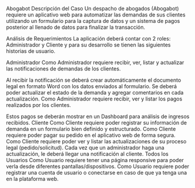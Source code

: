 Abogabot
Descripción del Caso
Un despacho de abogados (Abogabot) requiere un aplicativo web para automatizar las demandas de sus clientes utilizando un formulario para la captura de datos y un sistema de pagos posterior al llenado de datos para finalizar la transacción.

Análisis de Requerimientos
La aplicación deberá contar con 2 roles: Administrador y Cliente y para su desarrollo se tienen las siguientes historias de usuario.

Administrador
Como Administrador requiere recibir, ver, listar y actualizar las notificaciones de demandas de los clientes.

Al recibir la notificación se deberá crear automáticamente el documento legal en formato Word con los datos enviados al formulario.
Se deberá poder actualizar el estado de la demanda y agregar comentarios en cada actualización.
Como Administrador requiere recibir, ver y listar los pagos realizados por los clientes.

Estos pagos se deberán mostrar en un Dashboard para análisis de ingresos recibidos.
Cliente
Como Cliente requiere poder registrar su información de demanda en un formulario bien definido y estructurado.
Como Cliente requiere poder pagar su pedido en el aplicativo web de forma segura.
Como Cliente requiere poder ver y listar las actualizaciones de su proceso legal (pedido/solicitud).
Cada vez que un administrador haga una actualización, le deberá llegar una notificación al cliente.
Todos los Usuarios
Como Usuario requiere tener una página responsive para poder verla desde diferentes pantallas/dispositivos.
Como Usuario requiere poder registrar una cuenta de usuario o conectarse en caso de que ya tenga una en la plataforma web.
